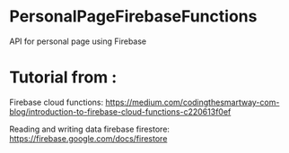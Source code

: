 # PersonalPageFirebaseFunctions
API for personal page using Firebase

# Tutorial from : 
Firebase cloud functions: https://medium.com/codingthesmartway-com-blog/introduction-to-firebase-cloud-functions-c220613f0ef

Reading and writing data firebase firestore: https://firebase.google.com/docs/firestore

